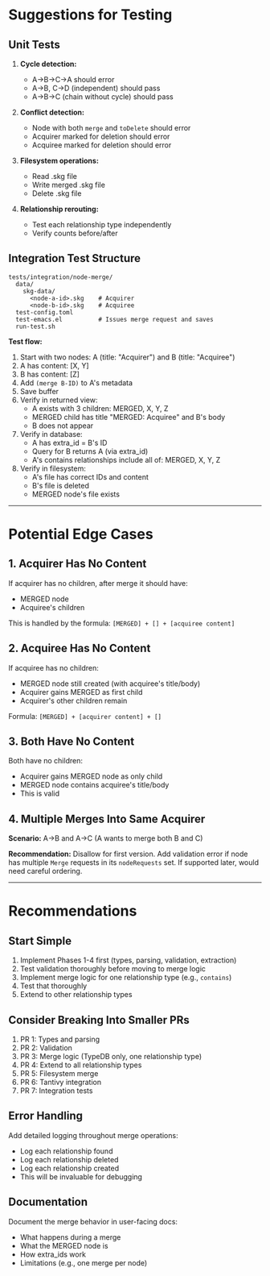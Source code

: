 # Suggestions for Testing

## Unit Tests

1. **Cycle detection:**
   - A→B→C→A should error
   - A→B, C→D (independent) should pass
   - A→B→C (chain without cycle) should pass

2. **Conflict detection:**
   - Node with both `merge` and `toDelete` should error
   - Acquirer marked for deletion should error
   - Acquiree marked for deletion should error

3. **Filesystem operations:**
   - Read .skg file
   - Write merged .skg file
   - Delete .skg file

4. **Relationship rerouting:**
   - Test each relationship type independently
   - Verify counts before/after

## Integration Test Structure

```
tests/integration/node-merge/
  data/
    skg-data/
      <node-a-id>.skg    # Acquirer
      <node-b-id>.skg    # Acquiree
  test-config.toml
  test-emacs.el          # Issues merge request and saves
  run-test.sh
```

**Test flow:**
1. Start with two nodes: A (title: "Acquirer") and B (title: "Acquiree")
2. A has content: [X, Y]
3. B has content: [Z]
4. Add `(merge B-ID)` to A's metadata
5. Save buffer
6. Verify in returned view:
   - A exists with 3 children: MERGED, X, Y, Z
   - MERGED child has title "MERGED: Acquiree" and B's body
   - B does not appear
7. Verify in database:
   - A has extra_id = B's ID
   - Query for B returns A (via extra_id)
   - A's contains relationships include all of: MERGED, X, Y, Z
8. Verify in filesystem:
   - A's file has correct IDs and content
   - B's file is deleted
   - MERGED node's file exists

---

# Potential Edge Cases

## 1. Acquirer Has No Content

If acquirer has no children, after merge it should have:
- MERGED node
- Acquiree's children

This is handled by the formula: `[MERGED] + [] + [acquiree content]`

## 2. Acquiree Has No Content

If acquiree has no children:
- MERGED node still created (with acquiree's title/body)
- Acquirer gains MERGED as first child
- Acquirer's other children remain

Formula: `[MERGED] + [acquirer content] + []`

## 3. Both Have No Content

Both have no children:
- Acquirer gains MERGED node as only child
- MERGED node contains acquiree's title/body
- This is valid

## 4. Multiple Merges Into Same Acquirer

**Scenario:** A→B and A→C (A wants to merge both B and C)

**Recommendation:** Disallow for first version. Add validation error if node has multiple `Merge` requests in its `nodeRequests` set. If supported later, would need careful ordering.

---

# Recommendations

## Start Simple
1. Implement Phases 1-4 first (types, parsing, validation, extraction)
2. Test validation thoroughly before moving to merge logic
3. Implement merge logic for one relationship type (e.g., `contains`)
4. Test that thoroughly
5. Extend to other relationship types

## Consider Breaking Into Smaller PRs
1. PR 1: Types and parsing
2. PR 2: Validation
3. PR 3: Merge logic (TypeDB only, one relationship type)
4. PR 4: Extend to all relationship types
5. PR 5: Filesystem merge
6. PR 6: Tantivy integration
7. PR 7: Integration tests

## Error Handling
Add detailed logging throughout merge operations:
- Log each relationship found
- Log each relationship deleted
- Log each relationship created
- This will be invaluable for debugging

## Documentation
Document the merge behavior in user-facing docs:
- What happens during a merge
- What the MERGED node is
- How extra_ids work
- Limitations (e.g., one merge per node)
